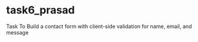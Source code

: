 # task6_prasad
Task To Build a contact form with client-side validation for name, email, and message
